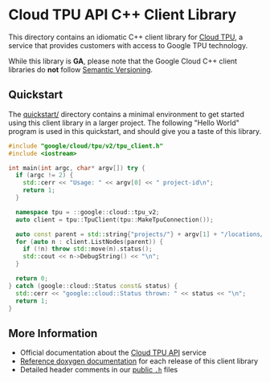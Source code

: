 # Cloud TPU API C++ Client Library

This directory contains an idiomatic C++ client library for
[Cloud TPU][cloud-service], a service that provides customers with access to
Google TPU technology.

While this library is **GA**, please note that the Google Cloud C++ client
libraries do **not** follow [Semantic Versioning](https://semver.org/).

## Quickstart

The [quickstart/](quickstart/README.md) directory contains a minimal environment
to get started using this client library in a larger project. The following
"Hello World" program is used in this quickstart, and should give you a taste of
this library.

<!-- inject-quickstart-start -->

```cc
#include "google/cloud/tpu/v2/tpu_client.h"
#include <iostream>

int main(int argc, char* argv[]) try {
  if (argc != 2) {
    std::cerr << "Usage: " << argv[0] << " project-id\n";
    return 1;
  }

  namespace tpu = ::google::cloud::tpu_v2;
  auto client = tpu::TpuClient(tpu::MakeTpuConnection());

  auto const parent = std::string{"projects/"} + argv[1] + "/locations/-";
  for (auto n : client.ListNodes(parent)) {
    if (!n) throw std::move(n).status();
    std::cout << n->DebugString() << "\n";
  }

  return 0;
} catch (google::cloud::Status const& status) {
  std::cerr << "google::cloud::Status thrown: " << status << "\n";
  return 1;
}
```

<!-- inject-quickstart-end -->

## More Information

- Official documentation about the [Cloud TPU API][cloud-service-docs] service
- [Reference doxygen documentation][doxygen-link] for each release of this
  client library
- Detailed header comments in our [public `.h`][source-link] files

[cloud-service]: https://cloud.google.com/tpu
[cloud-service-docs]: https://cloud.google.com/tpu/docs
[doxygen-link]: https://cloud.google.com/cpp/docs/reference/tpu/latest/
[source-link]: https://github.com/googleapis/google-cloud-cpp/tree/main/google/cloud/tpu
